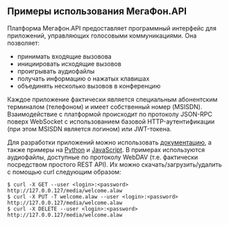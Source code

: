 Примеры использования МегаФон.API
---------------------------------

Платформа Мегафон.API предоставляет программный интерфейс для приложений, управляющих голосовыми коммуникациями. Она позволяет:

* принимать входящие вызовова
* инициировать исходящие вызовов
* проигрывать аудиофайлы
* получать информацию о нажатых клавишах
* объединять несколько вызовов в конференцию

Каждое приложение фактически является специальным абонентским терминалом (телефоном) и имеет собственный номер (MSISDN). Взаимодействие с платформой происходит по протоколу JSON-RPC поверх WebSocket c использованием базовой HTTP-аутентификации (при этом MSISDN является логином) или JWT-токена.

Для разработки приложений можно использовать [документацию](http://megafonapi.github.io/), а также примеры на [Python](/python) и [JavaScript](/javascript). В примерах используются аудиофайлы, доступные по протоколу WebDAV (т.е. фактически посредством простого REST API). Их можно скачать/загрузить/удалить с помощью curl следующим образом:

```
$ curl -X GET --user <login>:<password> http://127.0.0.127/media/welcome.alaw
$ curl -X PUT -T welcome.alaw --user <login>:<password> http://127.0.0.127/media/welcome.alaw
$ curl -X DELETE --user <login>:<password> http://127.0.0.127/media/welcome.alaw
```

